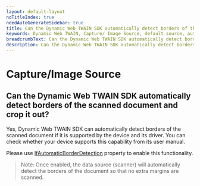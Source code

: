 ```yaml
---
layout: default-layout
noTitleIndex: true
needAutoGenerateSidebar: true
title: Can the Dynamic Web TWAIN SDK automatically detect borders of the scanned document and crop it out?
keywords: Dynamic Web TWAIN, Capture/ Image Source, default source, automatically, detect border
breadcrumbText: Can the Dynamic Web TWAIN SDK automatically detect borders of the scanned document and crop it out?
description: Can the Dynamic Web TWAIN SDK automatically detect borders of the scanned document and crop it out?
---
```


# Capture/Image Source

## Can the Dynamic Web TWAIN SDK automatically detect borders of the scanned document and crop it out?

Yes, Dynamic Web TWAIN SDK can automatically detect borders of the scanned document if it is supported by the device and its driver. You can check whether your device supports this capability from its user manual.

Please use <a href="/web-twain/docs/info/api/WebTwain_Acquire.html#ifautomaticborderdetection" target="_blank">IfAutomaticBorderDetection</a> property to enable this functionality.

> Note: Once enabled, the data source (scanner) will automatically detect the borders of the document so that no extra margins are scanned.
